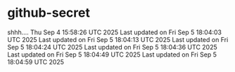 # github-secret

shhh....
Thu Sep 4 15:58:26 UTC 2025
Last updated on Fri Sep  5 18:04:03 UTC 2025
Last updated on Fri Sep  5 18:04:13 UTC 2025
Last updated on Fri Sep  5 18:04:24 UTC 2025
Last updated on Fri Sep  5 18:04:36 UTC 2025
Last updated on Fri Sep  5 18:04:49 UTC 2025
Last updated on Fri Sep  5 18:04:59 UTC 2025
